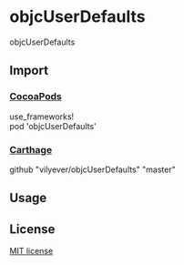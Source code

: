 # objcUserDefaults
objcUserDefaults

## Import
### [CocoaPods](http://cocoapods.org)
use_frameworks!
</br>
pod 'objcUserDefaults'

### [Carthage](https://github.com/Carthage/Carthage)
github "vilyever/objcUserDefaults" "master"

## Usage

## License

[MIT license](LICENSE)
